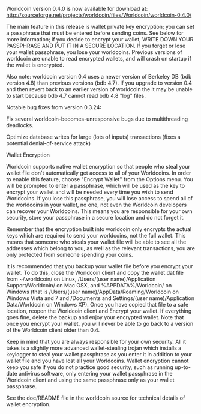 Worldcoin version 0.4.0 is now available for download at:
http://sourceforge.net/projects/worldcoin/files/Worldcoin/worldcoin-0.4.0/

The main feature in this release is wallet private key encryption;
you can set a passphrase that must be entered before sending coins.
See below for more information; if you decide to encrypt your wallet,
WRITE DOWN YOUR PASSPHRASE AND PUT IT IN A SECURE LOCATION. If you
forget or lose your wallet passphrase, you lose your worldcoins.
Previous versions of worldcoin are unable to read encrypted wallets,
and will crash on startup if the wallet is encrypted.

Also note: worldcoin version 0.4 uses a newer version of Berkeley DB
(bdb version 4.8) than previous versions (bdb 4.7). If you upgrade
to version 0.4 and then revert back to an earlier version of worldcoin
the it may be unable to start because bdb 4.7 cannot read bdb 4.8
"log" files.


Notable bug fixes from version 0.3.24:

Fix several worldcoin-becomes-unresponsive bugs due to multithreading
deadlocks.

Optimize database writes for large (lots of inputs) transactions
(fixes a potential denial-of-service attack)


Wallet Encryption

Worldcoin supports native wallet encryption so that people who steal your
wallet file don't automatically get access to all of your Worldcoins.
In order to enable this feature, choose "Encrypt Wallet" from the
Options menu.  You will be prompted to enter a passphrase, which
will be used as the key to encrypt your wallet and will be needed
every time you wish to send Worldcoins.  If you lose this passphrase,
you will lose access to spend all of the worldcoins in your wallet,
no one, not even the Worldcoin developers can recover your Worldcoins.
This means you are responsible for your own security, store your
passphrase in a secure location and do not forget it.

Remember that the encryption built into worldcoin only encrypts the
actual keys which are required to send your worldcoins, not the full
wallet.  This means that someone who steals your wallet file will
be able to see all the addresses which belong to you, as well as the
relevant transactions, you are only protected from someone spending
your coins.

It is recommended that you backup your wallet file before you
encrypt your wallet.  To do this, close the Worldcoin client and
copy the wallet.dat file from ~/.worldcoin/ on Linux, /Users/(user
name)/Application Support/Worldcoin/ on Mac OSX, and %APPDATA%/Worldcoin/
on Windows (that is /Users/(user name)/AppData/Roaming/Worldcoin on
Windows Vista and 7 and /Documents and Settings/(user name)/Application
Data/Worldcoin on Windows XP).  Once you have copied that file to a
safe location, reopen the Worldcoin client and Encrypt your wallet.
If everything goes fine, delete the backup and enjoy your encrypted
wallet.  Note that once you encrypt your wallet, you will never be
able to go back to a version of the Worldcoin client older than 0.4.

Keep in mind that you are always responsible for your own security.
All it takes is a slightly more advanced wallet-stealing trojan which
installs a keylogger to steal your wallet passphrase as you enter it
in addition to your wallet file and you have lost all your Worldcoins.
Wallet encryption cannot keep you safe if you do not practice
good security, such as running up-to-date antivirus software, only
entering your wallet passphrase in the Worldcoin client and using the
same passphrase only as your wallet passphrase.

See the doc/README file in the worldcoin source for technical details
of wallet encryption.
